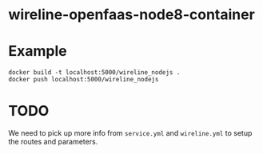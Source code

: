# wireline-openfaas-node8-container

# Example

```
docker build -t localhost:5000/wireline_nodejs .
docker push localhost:5000/wireline_nodejs
```

# TODO

We need to pick up more info from `service.yml` and `wireline.yml` to
setup the routes and parameters.
